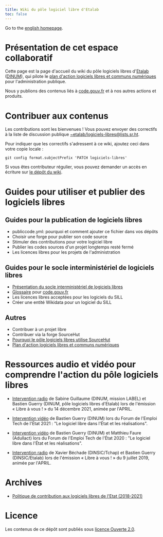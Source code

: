 ```yaml
---
title: Wiki du pôle logiciel libre d'Etalab
toc: false
---
```


Go to the [english homepage](index.en.md).

# Présentation de cet espace collaboratif

Cette page est la page d'accueil du wiki du pôle logiciels libres
d'[Etalab](https://www.etalab.gouv.fr/)
([DINUM](https://www.numerique.gouv.fr/)), qui pilote le [plan
d'action logiciels libres et communs
numériques](https://communs.numerique.gouv.fr/plan-action-logiciels-libres-et-communs-numeriques/)
pour l'administration publique.

Nous y publions des contenus liés à [code.gouv.fr](https://code.gouv.fr)
et à nos autres actions et produits.

# Contribuer aux contenus

Les contributions sont les bienvenues !  Vous pouvez envoyer des
correctifs à la liste de discussion publique
[~etalab/logiciels-libres@lists.sr.ht](mailto:~etalab/logiciels-libres@lists.sr.ht).

Pour indiquer que les correctifs s'adressent à ce wiki, ajoutez ceci
dans votre copie locale :

`git config format.subjectPrefix 'PATCH logiciels-libres'`

Si vous êtes contributeur régulier, vous pouvez demander un accès en
écriture sur [le dépôt du
wiki](https://git.sr.ht/~etalab/logiciels-libres).

# Guides pour utiliser et publier des logiciels libres

## Guides pour la publication de logiciels libres

- publiccode.yml: pourquoi et comment ajouter ce fichier dans vos
  dépôts
- Choisir une forge pour publier son code source
- Stimuler des contributions pour votre logiciel libre
- Publier les codes sources d'un projet longtemps resté fermé
- Les licences libres pour les projets de l'administration

## Guides pour le socle interministériel de logiciels libres

- [Présentation du socle interministériel de logiciels libres](sill.md)
- [Glossaire](glossary.fr.md) pour [code.gouv.fr](https://code.gouv.fr)
- Les licences libres acceptées pour les logiciels du SILL
- Créer une entité Wikidata pour un logiciel du SILL

## Autres

- Contribuer à un projet libre
- Contribuer via la forge SourceHut
- [Pourquoi le pôle logiciels libres utilise SourceHut](pourquoi-sourcehut.md)
- [Plan d'action logiciels libres et communs numériques](plan-action-logiciels-libres-communs-numeriques.md)

<!-- # Projets auxquels contribue le pôle logiciels libres -->

# Ressources audio et vidéo pour comprendre l'action du pôle logiciels libres

- [Intervention
  radio](https://www.libreavous.org/126-plan-d-action-du-gouvernement-sur-les-logiciels-libres)
  de Sabine Guillaume (DINUM, mission LABEL) et Bastien Guerry (DINUM,
  pôle logiciels libres d'Etalab) lors de l'émission « Libre à
  vous ! » du 14 décembre 2021, animée par l'APRIL.
  
- [Intervention vidéo](https://www.dailymotion.com/video/x85zvwx) de
  Bastien Guerry (DINUM) lors du Forum de l'Emploi Tech de l'État
  2021 : "Le logiciel libre dans l'État et les réalisations".
  
- [Intervention vidéo](https://www.dailymotion.com/video/x7xqldm) de
  Bastien Guerry (DINUM) et Matthieu Faure (Adullact) lors du Forum de
  l'Emploi Tech de l'État 2020 : "Le logiciel libre dans l'État et les
  réalisations".

- [Intervention
  radio](https://www.libreavous.org/33-dinsic-ziklibrenbib-irfm-et-parcoursup)
  de Xavier Béchade (DINSIC/Tchap) et Bastien Guerry (DINSIC/Etalab)
  lors de l'émission « Libre à vous ! » du 9 juillet 2019, animée par
  l'APRIL.

# Archives

- [Politique de contribution aux logiciels libres de l'Etat (2018-2021)](pocos/index.md)

# Licence

Les contenus de ce dépôt sont publiés sous [licence Ouverte 2.0](LICENSE.md).

